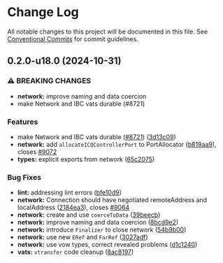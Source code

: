 # Change Log

All notable changes to this project will be documented in this file.
See [Conventional Commits](https://conventionalcommits.org) for commit guidelines.

## 0.2.0-u18.0 (2024-10-31)


### ⚠ BREAKING CHANGES

* **network:** improve naming and data coercion
* make Network and IBC vats durable (#8721)

### Features

* make Network and IBC vats durable ([#8721](https://github.com/Agoric/agoric-sdk/issues/8721)) ([3d13c09](https://github.com/Agoric/agoric-sdk/commit/3d13c09363013e23726c2ac5fa299a8e5344fd8c))
* **network:** add `allocateICQControllerPort` to PortAllocator ([b819aa9](https://github.com/Agoric/agoric-sdk/commit/b819aa912890a93be1775beb7cd540fe5d91b8aa)), closes [#9072](https://github.com/Agoric/agoric-sdk/issues/9072)
* **types:** explicit exports from network ([65c2075](https://github.com/Agoric/agoric-sdk/commit/65c2075021dfb0ecf62a6009f7c411c7c49eb624))


### Bug Fixes

* **lint:** addressing lint errors ([bfe10d9](https://github.com/Agoric/agoric-sdk/commit/bfe10d9cc3878c322ca624a3a603e80f94dc6970))
* **network:** Connection should have negotiated remoteAddress and localAddress ([2184ea3](https://github.com/Agoric/agoric-sdk/commit/2184ea3d655c1334653e27d163a09ceb5f61fd50)), closes [#9064](https://github.com/Agoric/agoric-sdk/issues/9064)
* **network:** create and use `coerceToData` ([39beecb](https://github.com/Agoric/agoric-sdk/commit/39beecba84ef6dfafca902a28a651dbba77cdb1e))
* **network:** improve naming and data coercion ([8bcd9e2](https://github.com/Agoric/agoric-sdk/commit/8bcd9e2100f4973fd788a6edf42c144d916c173d))
* **network:** introduce `Finalizer` to close network ([54b9b00](https://github.com/Agoric/agoric-sdk/commit/54b9b009fff3fd3ab54f731adee97195acaa238f))
* **network:** use new `ERef` and `FarRef` ([3027adf](https://github.com/Agoric/agoric-sdk/commit/3027adf8613154dec167c5fccf5f207f6d2af701))
* **network:** use vow types, correct revealed problems ([d1c1240](https://github.com/Agoric/agoric-sdk/commit/d1c1240bcf534a316533d4c203f45f01fdfc825d))
* **vats:** `vtransfer` code cleanup ([8ac8197](https://github.com/Agoric/agoric-sdk/commit/8ac819709ef9ced0badee25e6715a5847b1e3f4c))
